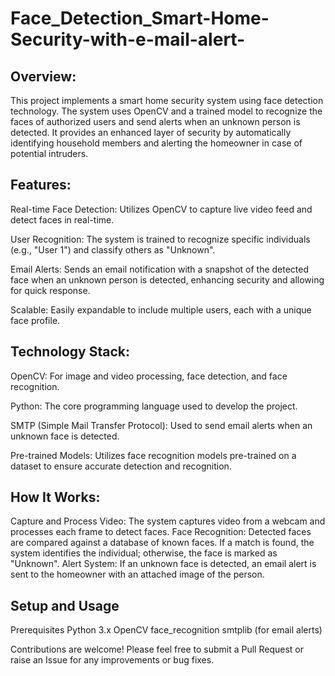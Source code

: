 # Face_Detection_Smart-Home-Security-with-e-mail-alert-

Overview:
--------
This project implements a smart home security system using face detection technology. The system uses OpenCV and a trained model to recognize the faces of authorized users and send alerts when an unknown person is detected. It provides an enhanced layer of security by automatically identifying household members and alerting the homeowner in case of potential intruders.

Features:
--------
Real-time Face Detection: Utilizes OpenCV to capture live video feed and detect faces in real-time.

User Recognition: The system is trained to recognize specific individuals (e.g., "User 1") and classify others as "Unknown".

Email Alerts: Sends an email notification with a snapshot of the detected face when an unknown person is detected, enhancing security and allowing for quick response.

Scalable: Easily expandable to include multiple users, each with a unique face profile.

Technology Stack:
----------------
OpenCV: For image and video processing, face detection, and face recognition.

Python: The core programming language used to develop the project.

SMTP (Simple Mail Transfer Protocol): Used to send email alerts when an unknown face is detected.

Pre-trained Models: Utilizes face recognition models pre-trained on a dataset to ensure accurate detection and recognition.

How It Works:
--------------
Capture and Process Video: The system captures video from a webcam and processes each frame to detect faces.
Face Recognition: Detected faces are compared against a database of known faces. If a match is found, the system identifies the individual; otherwise, the face is marked as "Unknown".
Alert System: If an unknown face is detected, an email alert is sent to the homeowner with an attached image of the person.

Setup and Usage
---------------
Prerequisites
   Python 3.x
   OpenCV
   face_recognition
   smtplib (for email alerts)
   
Contributions are welcome! Please feel free to submit a Pull Request or raise an Issue for any improvements or bug fixes.
